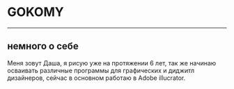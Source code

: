 # GOKOMY
____
## немного о себе
Меня зовут Даша, я рисую уже на протяжении 6 лет, так же начинаю осваивать различные программы для графических и диджитл дизайнеров, сейчас в основном работаю в Adobe illucrator.
